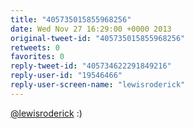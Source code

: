 ```yaml
---
title: "405735015855968256"
date: Wed Nov 27 16:29:00 +0000 2013
original-tweet-id: "405735015855968256"
retweets: 0
favorites: 0
reply-tweet-id: "405734622291849216"
reply-user-id: "19546466"
reply-user-screen-name: "lewisroderick"
---
```

<a href="https://twitter.com/lewisroderick">@lewisroderick</a> :)
